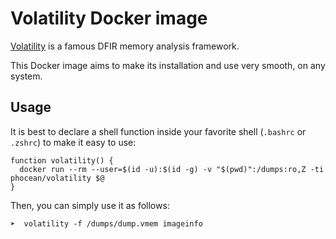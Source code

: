 # Volatility Docker image

[Volatility](https://github.com/volatilityfoundation/volatility) is a famous DFIR memory analysis framework.

This Docker image aims to make its installation and use very smooth, on any system.

## Usage

It is best to declare a shell function inside your favorite shell (`.bashrc` or `.zshrc`) to make it easy to use:

```
function volatility() {
  docker run --rm --user=$(id -u):$(id -g) -v "$(pwd)":/dumps:ro,Z -ti phocean/volatility $@
}
```

Then, you can simply use it as follows:

```
➤  volatility -f /dumps/dump.vmem imageinfo
```



